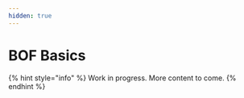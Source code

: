 ```yaml
---
hidden: true
---
```


# BOF Basics

{% hint style="info" %}
Work in progress. More content to come.
{% endhint %}
